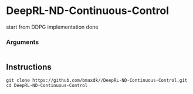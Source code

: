 # DeepRL-ND-Continuous-Control

start from DDPG implementation done


### Arguments
```

```

## Instructions

```
git clone https://github.com/bmaxdk//DeepRL-ND-Continuous-Control.git
cd DeepRL-ND-Continuous-Control
```
<!-- Use jupyter notebook to open [`REINFORCE.ipynb`](https://github.com/bmaxdk/OpenAI-Gym-CartPole-v1-REINFORCE/blob/main/REINFORCE.ipynb). -->
